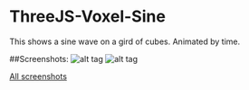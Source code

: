 # ThreeJS-Voxel-Sine
This shows a sine wave on a gird of cubes. Animated by time.

##Screenshots:
![alt tag](https://cloud.githubusercontent.com/assets/9058095/8204541/a3dbef92-14e9-11e5-87ba-adecc06f1ea9.png)
![alt tag](https://cloud.githubusercontent.com/assets/9058095/8204539/a3c72652-14e9-11e5-8145-6e10ff3b5dc9.png)

[All screenshots](https://github.com/MoritzGoeckel/ThreeJS-Voxel/issues/1)
